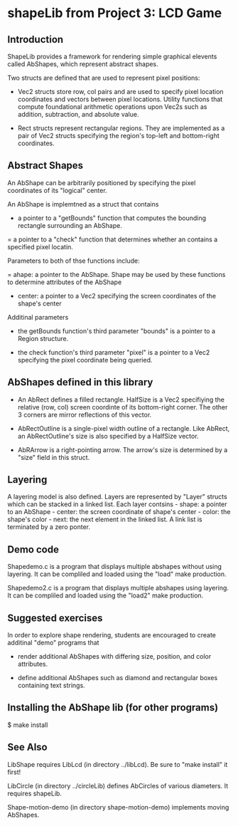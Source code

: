 # shapeLib from Project 3: LCD Game
## Introduction

ShapeLib provides a framework for rendering simple graphical elevents
called AbShapes, which represent abstract shapes.

Two structs are defined that are used to represent pixel positions:

 - Vec2 structs store row, col pairs and are used to specify pixel location coordinates and 
   vectors between pixel locations.  Utility functions that compute foundational arithmetic 
   operations upon Vec2s such as addition, subtraction, and absolute value.

 - Rect structs represent rectangular regions.   They are implemented as a pair of Vec2 structs 
   specifying the region's top-left and bottom-right coordinates.

## Abstract Shapes

An AbShape can be arbitrarily positioned by specifying the pixel
coordinates of its "logical" center.

An AbShape is implemtned as a struct that contains

 - a pointer to a "getBounds" function that computes the bounding
   rectangle surrounding an AbShape.

 = a pointer to a "check" function that determines whether an contains a specified pixel locatin.

Parameters to both of thse functions include:

 = ahape: a pointer to the AbShape.  Shape may be used by these functions to determine attributes 
  of the AbShape

 - center: a pointer to a Vec2 specifying the screen coordinates of the shape's center

Additinal parameters

 - the getBounds function's third parameter "bounds" is a pointer to a Region structure.

 - the check function's third parameter "pixel" is a pointer to a Vec2 specifying the pixel 
   coordinate being queried.


## AbShapes defined in this library

 - An AbRect defines a filled rectangle.  HalfSize is a Vec2 specifiying the relative (row, col) 
   screen  coordinte of its bottom-right corner.  The other 3 corners are mirror 
   reflections of this vector.  

 - AbRectOutline is a single-pixel width outline of a rectangle.  Like AbRect, an AbRectOutline's 
   size  is also specified by a HalfSize vector.
 
 - AbRArrow is a right-pointing arrow.  The arrow's size is determined by a "size" field in this 
   struct.

## Layering

A layering model is also defined.   Layers are represented by "Layer" structs which can be 
  stacked in a linked list.  Each layer contsins
    - shape: a pointer to an AbShape
    - center: the screen coordinate of shape's center
    - color: the shape's color
    - next: the next element in the linked list.  A link list is terminated by a zero ponter.

## Demo code

Shapedemo.c is a program that displays multiple abshapes without using
layering.  It can be compliled and loaded using the "load" make
production.

Shapedemo2.c is a program that displays multiple abshapes using
layering.  It can be compliled and loaded using the "load2" make
production.

## Suggested exercises

In order to explore shape rendering, students are encouraged to create additinal "demo" programs that 

 - render additional AbShapes with differing size, position, and color attributes.

 - define additional AbShapes such as diamond and rectangular boxes containing text strings.

## Installing the AbShape lib (for other programs)

$ make install

## See Also

LibShape requires LibLcd (in directory ../libLcd).  Be sure to "make install" it first!

LibCircle (in directory ../circleLib) defines AbCircles of various diameters.  It requires shapeLib.

Shape-motion-demo (in directory shape-motion-demo) implements moving AbShapes.

